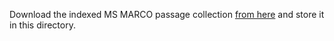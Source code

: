 Download the indexed MS MARCO passage collection [from here](https://drive.google.com/drive/folders/1X_ADdtNnzSUDEpS6XwPMKy0YDWGiIAI7?usp=sharing) and store it in this directory.

